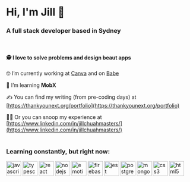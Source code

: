 <h1 align="left">Hi, I'm Jill 👋</h1>

<h3 align="left">A full stack developer based in Sydney</h3>


<br />

#### 🕵️ I love to solve problems and design beaut apps

🤓 I’m currently working at [Canva](https://canva.com/) and on [Babe](https://github.com/jillmasters/babe)

🌱 I’m learning **MobX**   

✍️ You can find my writing (from pre-coding days) at [https://thankyounext.org/portfolio](https://thankyounext.org/portfolio)

👩‍💻 Or you can snoop my experience at [https://www.linkedin.com/in/jillchuahmasters/](https://www.linkedin.com/in/jillchuahmasters/)
<br /><br />


<h3 align="left">Learning constantly, but right now:</h3>
<p align="left"> 
   <img src="https://user-images.githubusercontent.com/61055933/103519760-0019ec00-4e6e-11eb-9480-35ed7e65e1ba.png" alt="javascript" width="40" height="40"/>
<img src="https://user-images.githubusercontent.com/61055933/103519525-93065680-4e6d-11eb-82ac-5722d853bc1e.png" alt="typescript" width="40" height="40"/>
<img src="https://user-images.githubusercontent.com/61055933/103519929-40796a00-4e6e-11eb-9ec6-f799781ffb8e.png" alt="react" width="40" height="40"/>
<img src="https://user-images.githubusercontent.com/61055933/103520131-99490280-4e6e-11eb-876f-c4a2be0efc96.png" alt="nodejs" width="40" height="40"/>
<img src="https://camo.githubusercontent.com/209bdea972b9b6ef90220c59ecbe66d35ffefa8a/68747470733a2f2f63646e2e7261776769742e636f6d2f746b6834342f656d6f74696f6e2f6d61737465722f656d6f74696f6e2e706e67" alt="emotion" width="40" height="40"/> </a> 
<img src="https://www.vectorlogo.zone/logos/firebase/firebase-icon.svg" alt="firebase" width="40" height="40"/> </a>  
<img src="https://user-images.githubusercontent.com/61055933/103520537-37d56380-4e6f-11eb-8e54-5958f03ec5c5.jpg" alt="jest" width="40" height="40"/>
<img src="https://user-images.githubusercontent.com/61055933/103520803-a3b7cc00-4e6f-11eb-9637-260575f292e6.png" alt="postgresql" width="40" height="40"/>
<img src="https://user-images.githubusercontent.com/61055933/103521032-027d4580-4e70-11eb-92b1-30a1a030e30e.png" alt="mongodb" width="40" height="40"/>
<img src="https://user-images.githubusercontent.com/61055933/103521233-4f611c00-4e70-11eb-94aa-63718a15a521.png" alt="css3" width="40" height="40"/>
<img src="https://user-images.githubusercontent.com/61055933/103521300-6d2e8100-4e70-11eb-8066-ac62dc4ca645.png" alt="html5" width="40" height="40"/> 
</p>

